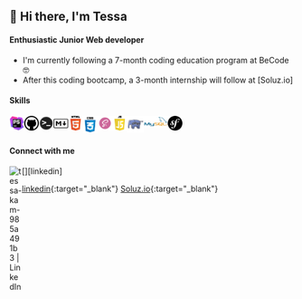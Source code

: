 ## 👋 Hi there, I'm Tessa 

#### Enthusiastic Junior Web developer 

- I'm currently following a 7-month coding education program at BeCode 🤓
- After this coding bootcamp, a 3-month internship will follow at [Soluz.io] 

#### Skills

<img align="left" alt="PHP Storm" width="26px" src="https://raw.githubusercontent.com/Tessakam/Tessakam/main/icons/PHPStorm.png?token=AQNV2FP2ODSJGAELPX3HQEC7WFAIA" />
<img align="left" alt="Github" width="26px" src="https://raw.githubusercontent.com/Tessakam/Tessakam/main/icons/Github.png?token=AQNV2FMGPMEULFCY5XXFO7K7WFBCO" />
<img align="left" alt="Terminal" width="26px" src="https://raw.githubusercontent.com/Tessakam/Tessakam/main/icons/Terminal.png?token=AQNV2FO73V4BEGNL5X6R4TK7WFBDS" />
<img align="left" alt="Markdown" width="26px" src="https://raw.githubusercontent.com/Tessakam/Tessakam/main/icons/Markdown.png?token=AQNV2FNM4RW4D2JWP55CVZS7WFBE2" />
<img align="left" alt="HTML" width="26px" src="https://raw.githubusercontent.com/Tessakam/Tessakam/main/icons/HTML.png?token=AQNV2FMQ472NEAI76H5MSDC7WFBHE" />
<img align="left" alt="CSS" width="26px" src="https://raw.githubusercontent.com/Tessakam/Tessakam/main/icons/CSS.png?token=AQNV2FM2MQLJCO5X2X2KHEC7WFBIK" />
<img align="left" alt="SASS" width="26px" src="https://raw.githubusercontent.com/Tessakam/Tessakam/main/icons/Sass.png?token=AQNV2FJYH3VYPJSIH7XL6VK7WFBJO" />
<img align="left" alt="JavaScript" width="26px" src="https://raw.githubusercontent.com/Tessakam/Tessakam/main/icons/Javascript.png?token=AQNV2FLL6Q7VFAARZL2XR2K7WFBKS" />
<img align="left" alt="PHP" width="30px" src="https://raw.githubusercontent.com/Tessakam/Tessakam/main/icons/PHP.png?token=AQNV2FIGLPJXYOW7HY2YXOK7WFBLY" />
<img align="left" alt="mySQL" width="42px" src="https://raw.githubusercontent.com/Tessakam/Tessakam/main/icons/mySQL.png?token=AQNV2FPHZSFWTUEMRCNW6J27WFBM2" />
<img align="left" alt="Symfony" width="26px" src="https://raw.githubusercontent.com/Tessakam/Tessakam/main/icons/Symfony.png?token=AQNV2FLPCKE6GGVDCZ3JB5S7WFBNY" />

<br />
<br />

#### Connect with me

[<img align="left" alt="tessa-kam-985a491b3 | LinkedIn" width="22px" src="https://cdn.jsdelivr.net/npm/simple-icons@v3/icons/linkedin.svg" />][linkedin]

</details>

[linkedin](https://www.linkedin.com/in/tessa-kam-985a491b3){:target="_blank"}
[Soluz.io](https://www.soluz.io/){:target="_blank"}

<!--#### Software skills
<img align="left" alt="Office" width="40px" src="https://raw.githubusercontent.com/Tessakam/Tessakam/main/icons/unused/Office.png" />
<img align="left" alt="SAP" width="60px" src="https://raw.githubusercontent.com/Tessakam/Tessakam/main/icons/unused/SAP.png" />
<img align="left" alt="SAP BO" width="70px" src="https://raw.githubusercontent.com/Tessakam/Tessakam/main/icons/unused/SAP%20BO.png" />
<img align="left" alt="Salesforce" width="70px" src="https://raw.githubusercontent.com/Tessakam/Tessakam/main/icons/unused/Salesforce.png" />

